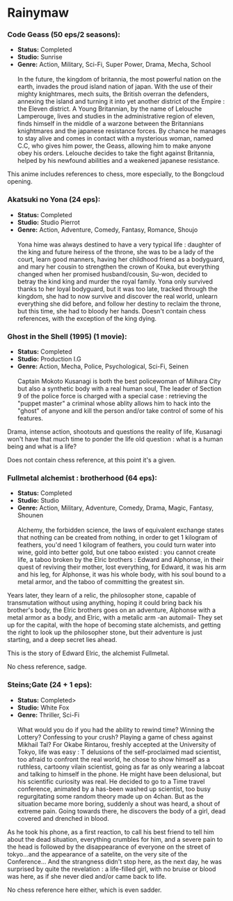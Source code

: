 # Rainymaw

### Code Geass (50 eps/2 seasons):  
* **Status:** Completed<br/>
* **Studio:** Sunrise <br/>
* **Genre:** Action, Military, Sci-Fi, Super Power, Drama, Mecha, School <br/><br/>
In the future, the kingdom of britannia, the most powerful nation on the earth, invades the proud island nation of japan. With the use of their mighty knightmares, mech suits, the British overran the defenders, annexing the island and turning it into yet another district of the Empire : the Eleven district.
A Young Britannian, by the name of Lelouche Lamperouge, lives and studies in the administrative region of eleven, finds himself in the middle of a warzone between the Britannians knightmares and the japanese resistance forces. By chance he manages to stay alive and comes in contact with a mysterious woman, named C.C, who gives him  power, the Geass, allowing him to make anyone obey his orders. Lelouche decides to take the fight against Britannia, helped by his newfound abilities and a weakened japanese resistance.

This anime includes references to chess, more especially, to the Bongcloud opening.

### Akatsuki no Yona (24 eps):  
* **Status:** Completed<br/>
* **Studio:** Studio Pierrot <br/>
* **Genre:** Action, Adventure, Comedy, Fantasy, Romance, Shoujo <br/><br/>
Yona hime was always destined to have a very typical life : daughter of the king and future heiress of the throne, she was to be a lady of the court, learn good manners, having her childhood friend as a bodyguard, and mary her cousin to strengthen the crown of Kouka, but everything changed when her promised husband/cousin, Su-won, decided to betray the kind king and murder the royal family. Yona only survived thanks to her loyal bodyguard, but it was too late, tracked through the kingdom, she had to now survive and discover the real world, unlearn everything she did before, and follow her destiny to reclaim the throne, but this time, she had to bloody her hands.
Doesn't contain chess references, with the exception of the king dying.

### Ghost in the Shell (1995) (1 movie):  
* **Status:** Completed<br/>
* **Studio:** Production I.G <br/>
* **Genre:** Action, Mecha, Police, Psychological, Sci-Fi, Seinen <br/><br/>
Captain Mokoto Kusanagi is both the best policewoman of Miihara City but also a synthetic body with a real human soul, The leader of Section 9 of the police force is charged with a special case : retrieving the "puppet master" a criminal whose ablity allows him to hack into the "ghost" of anyone and kill the person and/or take control of some of his features.

Drama, intense action, shootouts and questions the reality of life, Kusanagi won't have that much time to ponder the life old question : what is a human being and what is a life?

Does not contain chess reference, at this point it's a given.

### Fullmetal alchemist : brotherhood (64 eps):  
* **Status:** Completed<br/>
* **Studio:** Studio <br/>
* **Genre:** Action, Military, Adventure, Comedy, Drama, Magic, Fantasy, Shounen <br/><br/>
Alchemy, the forbidden science, the laws of equivalent exchange states that nothing can be created from nothing, in order to get 1 kilogram of feathers, you'd need 1 kilogram of feathers, you could turn water into wine, gold into better gold, but one taboo existed : you cannot create life, a taboo broken by the Elric brothers : Edward and Alphonse, in their quest of reviving their mother, lost everything, for Edward, it was his arm and his leg, for Alphonse, it was his whole body, with his soul bound to a metal armor, and the taboo of committing the greatest sin.

Years later, they learn of a relic, the philosopher stone, capable of transmutation without using anything, hoping it could bring back his brother's body, the Elric brothers goes on an adventure, Alphonse with a metal armor as a body, and Elric, with a metalic arm -an automail- They set up for the capital, with the hope of becoming state alchemists, and getting the right to look up the philosopher stone, but their adventure is just starting, and a deep secret lies ahead.

This is the story of Edward Elric, the alchemist Fullmetal.

No chess reference, sadge.

### Steins;Gate (24 + 1 eps):  
* **Status:** Completed>
* **Studio:** White Fox <br/>
* **Genre:** Thriller, Sci-Fi <br/><br/>
What would you do if you had the ability to rewind time? Winning the Lottery? Confessing to your crush? Playing a game of chess against Mikhail Tal?
For Okabe Rintarou, freshly accepted at the University of Tokyo, life was easy : T delusions of the self-proclaimed mad scientist, too afraid to confront the real world, he chose to show himself as a ruthless, cartoony vilain scientist, going as far as only wearing a labcoat and talking to himself in the phone. He might have been delusional, but his scientific curiosity was real.
He decided to go to a Time travel conference, animated by a has-been washed up scientist, too busy regurgitating some random theory made up on 4chan. But as the situation became more boring, suddenly a shout was heard, a shout of extreme pain. Going towards there, he discovers the body of a girl, dead covered and drenched in blood.

As he took his phone, as a first reaction, to call his best friend to tell him about the dead situation, everything crumbles for him, and a severe pain to the head is followed by the disappearance of everyone on the street of tokyo...and the appearance of a satelite, on the very site of the Conference... And the strangness didn't stop here, as the next day, he was surprised by quite the revelation : a life-filled girl, with no bruise or blood was here, as if she never died and/or came back to life.

No chess reference here either, which is even sadder.
